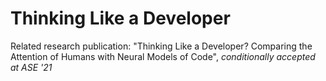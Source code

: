# Thinking Like a Developer

Related research publication:
"Thinking Like a Developer? Comparing the Attention of Humans with Neural Models of Code", *conditionally accepted at ASE '21*


